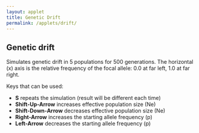 ```yaml
---
layout: applet
title: Genetic Drift
permalink: /applets/drift/
---
```


## Genetic drift 

Simulates genetic drift in 5 populations for 500 generations. The horizontal (x) axis is the relative frequency of the focal allele: 0.0 at far left, 1.0 at far right. 

Keys that can be used:
* **S** repeats the simulation (result will be different each time)
* **Shift-Up-Arrow** increases effective population size (Ne)
* **Shift-Down-Arrow** decreases effective population size (Ne)
* **Right-Arrow** increases the starting allele frequency (p)
* **Left-Arrow** decreases the starting allele frequency (p)

<div id="arbitrary"></div>
<script type="text/javascript">
    //The MIT License (MIT)
    //
    //Copyright (c) 2021 Paul O. Lewis
    //
    //Permission is hereby granted, free of charge, to any person obtaining a copy
    //of this software and associated documentation files (the “Software”), to deal
    //in the Software without restriction, including without limitation the rights
    //to use, copy, modify, merge, publish, distribute, sublicense, and/or sell
    //copies of the Software, and to permit persons to whom the Software is
    //furnished to do so, subject to the following conditions:
    //
    //The above copyright notice and this permission notice shall be included in all
    //copies or substantial portions of the Software.
    //
    //THE SOFTWARE IS PROVIDED “AS IS”, WITHOUT WARRANTY OF ANY KIND, EXPRESS OR
    //IMPLIED, INCLUDING BUT NOT LIMITED TO THE WARRANTIES OF MERCHANTABILITY,
    //FITNESS FOR A PARTICULAR PURPOSE AND NONINFRINGEMENT. IN NO EVENT SHALL THE
    //AUTHORS OR COPYRIGHT HOLDERS BE LIABLE FOR ANY CLAIM, DAMAGES OR OTHER
    //LIABILITY, WHETHER IN AN ACTION OF CONTRACT, TORT OR OTHERWISE, ARISING FROM,
    //OUT OF OR IN CONNECTION WITH THE SOFTWARE OR THE USE OR OTHER DEALINGS IN THE
    //SOFTWARE.
    // written by Paul O. Lewis 22-Feb-2021

    // width and height of svg
    let w = 840;
    let h = 670;
    let lm = 20;
    let rm = 20;
    let tm = 50;
    let bm = 20;

    let slow_way = false;

    let tick      = 0;
    let ngen      = 500;
    let debugstop = null;
    let yincr     = 1/ngen;   // amount traveled in y-axis over one time unit

    let npops = 5;
    let Ne     = 10000; 
    let p0     = 0.5;

    let iterating = false;
    let iteration_milisecs = 5;

    let ystart = 1.0;
    let steps = [];
    let lot = new Random();

    // Select DIV element already created (see above) to hold SVG
    let plot_div = d3.select("div#arbitrary");

    // Create SVG element
    let plot_svg = plot_div.append("svg")
        .attr("width", w)
        .attr("height", h);

    // Create rect outlining entire area of SVG
    plot_svg.append("rect")
        .attr("x", 0)
        .attr("y", 0)
        .attr("width", w)
        .attr("height", h)
        .attr("fill", "black");

    let title = plot_svg.append("text")
        .attr("id", "title")
        .attr("x", 0)
        .attr("y", 0)
        .attr("font-family", "Verdana")
        .attr("font-size", "16")
        .attr("fill", "white")
        .style("text-anchor", "middle")
        .text("");

    function CenterTextInRect(text_element, x, y, w, h) {
        // center text_element horizontally
        text_element.attr("text-anchor", "middle");
        text_element.attr("x", x + w/2);

        // center text_element vertically
        text_element.attr("y", 0);
        var bb = text_element.node().getBBox();
        var descent = bb.height + bb.y;
        text_element.attr("y", y + h/2 + bb.height/2 - descent);
        }

    function CenterTextAroundPoint(text_element, x, y) {
        // center text_element horizontally
        text_element.attr("text-anchor", "middle");
        text_element.attr("x", x);

        // center text_element vertically
        text_element.attr("y", 0);
        var bb = text_element.node().getBBox();
        var descent = bb.height + bb.y;
        text_element.attr("y", y + bb.height/2 - descent);
        }

    function increasePopulationSize() {
        if (Ne < 100) {
            Ne = Ne + 10;
        }
        else if (Ne < 1000) {
            Ne = Ne + 100;
        }
        else if (Ne < 10000) {
            Ne = Ne + 1000;
        }
        else if (Ne < 100000) {
            Ne = Ne + 10000;
        }
        else {
            Ne = Ne + 100000;
        }
        if (Ne > 1000000)
            Ne = 1000000;
    }

    function decreasePopulationSize() {
        if (Ne <= 100) {
            Ne = Ne - 10;
        }
        else if (Ne <= 1000) {
            Ne = Ne - 100;
        }
        else if (Ne <= 10000) {
            Ne = Ne - 1000;
        }
        else if (Ne <= 100000) {
            Ne = Ne - 10000;
        }
        else {
            Ne = Ne - 100000;
        }
        if (Ne <= 10)
            Ne = 10;
    }

    function increaseStartingFrequency() {
        if (p0 < 0.1 || p0 >= 0.9) {
            // snap p0 to nearest hundredth
            p0 = p0 + 0.01;
            p0 = Math.round(100*p0)/100;
        }
        else {
            // snap shape to nearest tenth
            p0 = p0 + 0.1;
            p0 = Math.round(10*p0)/10;
        }
        if (p0 >= 0.99)
            p0 = 0.99;
    }

    function decreaseStartingFrequency() {
        if (p0 <= 0.1 || p0 > 0.9) {
            // snap p0 to nearest hundredth
            p0 = p0 - 0.01;
            p0 = Math.round(100*p0)/100;
        }
        else {
            // snap p0 to nearest tenth
            p0 = p0 - 0.1;
            p0 = Math.round(10*p0)/10;
        }
        if (p0 <= 0.01)
            p0 = 0.01;
    }

    function refreshTitle() {
        plot_svg.select("text#title")
            .text("Genetic Drift (starting frequency = " + p0.toFixed(2) + ", Ne = " + Ne + ")");
        CenterTextAroundPoint(title, w/2, tm/2);
    }
    refreshTitle();

    var xscale = d3.scaleLinear()
        .domain([0,1])
        .range([lm,w-rm]);

    var yscale = d3.scaleLinear()
        .domain([0,1])
        .range([h-bm,tm]);

    // Earth tones based on real clay pigments
    // From http://www.boomerinas.com/wp-content/uploads/2015/08/real-earth-tones-clay-pigment.jpg
    let earthcolor = d3.scaleOrdinal()
        .domain([0,11])
        .range([
            d3.rgb("#8B230D"),
            d3.rgb('#B0612A'),
            d3.rgb('#462D24'),
            d3.rgb('#84A18B'),
            d3.rgb('#E9BC5E'),
            d3.rgb('#66332C'),
            d3.rgb('#887D59'),
            d3.rgb('#D34F16'),
            d3.rgb('#976643'),
            d3.rgb('#D68D3D'),
            d3.rgb('#8C4B3A'),
            d3.rgb('#A39C90')
            ]);

    // color(0) returns first predefined color of 20 total in schemeCategory20
    let color = d3.scaleOrdinal()
        .range(d3.schemeCategory20);

    function refreshTrace(i) {
        plot_svg.selectAll("line.lineage" + i)
            .data(steps[i])
            .enter()
            .append("line")
            .attr("class", "lineage" + i + " trace")
            .attr("x1", function(d) {return xscale(d.x0);})
            .attr("x2", function(d) {return xscale(d.x);})
            .attr("y1", function(d) {return yscale(d.y0);})
            .attr("y2", function(d) {return yscale(d.y);})
            .attr("stroke-width", "2")
            .attr("stroke", function(d) {return color(d.pop % 20);});
            //.attr("stroke", function(d) {return earthcolor(d.pop % 12);});
    }

    function resetTrace() {
        console.log("resetting traces");
        tick = 0;
        steps = [];
        let n1 = Math.round(2*Ne*p0);
        let n0 = 2*Ne - n1;
        plot_svg.selectAll("line.trace").remove();
        for (let i = 0; i < npops; i++) {
            let xstart = p0;
            var genes = [];
            for (let j = 0; j < n1; j++) {
                genes.push(1);
            }
            for (let j = n1; j < 2*Ne; j++) {
                genes.push(0);
            }
            if (slow_way)
                steps.push([{'x0':xstart, 'x':xstart, 'y0':ystart, 'y':ystart, 'pop':i, 'genes':genes}]);
            else
                steps.push([{'x0':xstart, 'x':xstart, 'y0':ystart, 'y':ystart, 'pop':i}]);
            refreshTrace(i);
        }
    }

    function checkTimesUp() {
        if (tick == ngen || (debugstop && tick == debugstop)) {
            iterating = false;
        }
    }

    function nextStep() {
        for (let i = 0; i < npops; i++) {
            let s = steps[i];
            let latest_generation = s.length - 1;
            let p = s[latest_generation];

            let ynew = p.y - yincr;
            if (slow_way) {
                // draw new generation by random sampling previous generation                    
                let xsum = 0.0;
                let newgenes = [];
                for (let j = 0; j < 2*Ne; j++) {
                    let u = lot.uniform(0,1);
                    let k = Math.floor(u*2*Ne);
                    let g = p.genes[k];
                    xsum += g;
                    newgenes.push(g);
                }
                let xnew = xsum/(2.0*Ne);
                steps[i].push({'x0':p.x, 'x':xnew, 'y0':p.y, 'y':ynew, 'pop':i, 'genes':newgenes});
            }
            else {
                // draw new allele frequency using normal deviate with appropriate mean and standard deviation
                if (p.x == 0.0 || p.x == 1.0)
                    steps[i].push({'x0':p.x, 'x':p.x, 'y0':p.y, 'y':ynew, 'pop':i});
                else {
                    // If K is binomial with parameter p and sample size n,
                    // Var(K) = n p (1-p)
                    // Relative frequency = K/n, so
                    // Var(K/n) = (1/n^2) Var(K) = n p (1-p) / n^2 = p(1-p)/n
                    // In our case, n = 2 Ne, so variance = p(1-p)/(2 Ne)
                    let mu = p.x;
                    let sd = Math.sqrt(p.x*(1.0 - p.x)/(2*Ne));
                    let xnew = lot.normal(mu, sd);
                    if (xnew <= 0.0)
                        xnew = 0.0;
                    else if (xnew >= 1.0)
                        xnew = 1.0;
                    steps[i].push({'x0':p.x, 'x':xnew, 'y0':p.y, 'y':ynew, 'pop':i});
                    //if (i == 0) {
                    //    console.log('i = ' + i + ' | y = ' + ynew);
                    //}
                }
            }
        
            refreshTrace(i);
        }
        tick++;
        checkTimesUp();
    }

    function reset() {
        if (iterating) {
            iterating = false;
            resetTrace();                    
        }
    }

    function startOrStop() {
        if (iterating)
            iterating = false;
        else {
            iterating = true;
            resetTrace();                    
            var timer = setInterval(function() {
                if (iterating)
                    nextStep();
                else
                    clearInterval(timer);
            }, iteration_milisecs);
        }
    }
    startOrStop();

    // Listen and react to keystrokes
    // key      code  key code  key code  key code  key code
    // -------------  --------  --------  --------  --------
    // tab         9    0   48    ~  192    a   65    n   78
    // return     13    1   49    ;  186    b   66    o   79
    // shift      16    2   50    =  187    c   67    p   80
    // control    17    3   51    ,  188    d   68    q   81
    // option     18    4   52    -  189    e   69    r   82
    // command    91    5   53    .  190    f   70    s   83
    // space      32    6   54    /  191    g   71    t   84
    // leftarrow  37    7   55    \  220    h   72    u   85
    // uparrow    38    8   56    [  219    i   73    v   86
    // rightarrow 39    9   57    ]  221    j   74    w   87
    // downarrow  40              '  222    k   75    x   88
    //                                      l   76    y   89
    //                                      m   77    z   90
    function keyDown() {
        console.log("key was pressed: " + d3.event.keyCode);
        if (d3.event.keyCode == 83) {
            // 83 is the "s" key
            startOrStop();
        }
        else if (d3.event.keyCode == 38) {
            // 38 is the "uparrow" key
            increasePopulationSize();
            refreshTitle();
            reset();
        }
        else if (d3.event.keyCode == 40) {
            // 40 is the "downarrow" key
            decreasePopulationSize();
            refreshTitle();
            reset();
        }
        else if (d3.event.keyCode == 37) {
            // 37 is the "leftarrow" key
            decreaseStartingFrequency();
            refreshTitle();
            reset();
        }
        else if (d3.event.keyCode == 39) {
            // 39 is the "rightarrow" key
            increaseStartingFrequency();
            refreshTitle();
            reset();
        }
    }
    d3.select("body")
        .on("keydown", keyDown);
</script>

